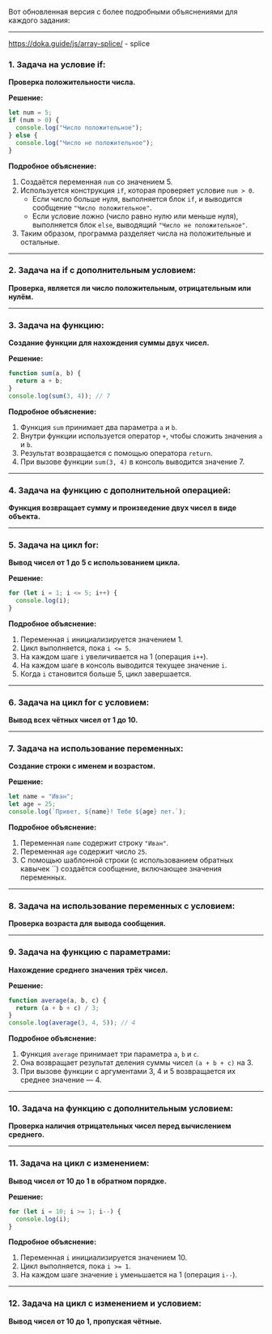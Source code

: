 Вот обновленная версия с более подробными объяснениями для каждого задания:

---
https://doka.guide/js/array-splice/ - splice
### 1. Задача на условие if:
**Проверка положительности числа.**

**Решение:**

```javascript
let num = 5;
if (num > 0) {
  console.log("Число положительное");
} else {
  console.log("Число не положительное");
}
```

**Подробное объяснение:**  
1. Создаётся переменная `num` со значением 5.  
2. Используется конструкция `if`, которая проверяет условие `num > 0`.  
   - Если число больше нуля, выполняется блок `if`, и выводится сообщение `"Число положительное"`.  
   - Если условие ложно (число равно нулю или меньше нуля), выполняется блок `else`, выводящий `"Число не положительное"`.  
3. Таким образом, программа разделяет числа на положительные и остальные.

---

### 2. Задача на if с дополнительным условием:
**Проверка, является ли число положительным, отрицательным или нулём.**

---

### 3. Задача на функцию:
**Создание функции для нахождения суммы двух чисел.**

**Решение:**

```javascript
function sum(a, b) {
  return a + b;
}
console.log(sum(3, 4)); // 7
```

**Подробное объяснение:**  
1. Функция `sum` принимает два параметра `a` и `b`.  
2. Внутри функции используется оператор `+`, чтобы сложить значения `a` и `b`.  
3. Результат возвращается с помощью оператора `return`.  
4. При вызове функции `sum(3, 4)` в консоль выводится значение 7.

---

### 4. Задача на функцию с дополнительной операцией:
**Функция возвращает сумму и произведение двух чисел в виде объекта.**

---

### 5. Задача на цикл for:
**Вывод чисел от 1 до 5 с использованием цикла.**

**Решение:**

```javascript
for (let i = 1; i <= 5; i++) {
  console.log(i);
}
```

**Подробное объяснение:**  
1. Переменная `i` инициализируется значением 1.  
2. Цикл выполняется, пока `i <= 5`.  
3. На каждом шаге `i` увеличивается на 1 (операция `i++`).  
4. На каждом шаге в консоль выводится текущее значение `i`.  
5. Когда `i` становится больше 5, цикл завершается.

---

### 6. Задача на цикл for с условием:
**Вывод всех чётных чисел от 1 до 10.**

---

### 7. Задача на использование переменных:
**Создание строки с именем и возрастом.**

**Решение:**

```javascript
let name = "Иван";
let age = 25;
console.log(`Привет, ${name}! Тебе ${age} лет.`);
```

**Подробное объяснение:**  
1. Переменная `name` содержит строку `"Иван"`.  
2. Переменная `age` содержит число `25`.  
3. С помощью шаблонной строки (с использованием обратных кавычек ``) создаётся сообщение, включающее значения переменных.  

---

### 8. Задача на использование переменных с условием:
**Проверка возраста для вывода сообщения.**


---

### 9. Задача на функцию с параметрами:
**Нахождение среднего значения трёх чисел.**

**Решение:**

```javascript
function average(a, b, c) {
  return (a + b + c) / 3;
}
console.log(average(3, 4, 5)); // 4
```

**Подробное объяснение:**  
1. Функция `average` принимает три параметра `a`, `b` и `c`.  
2. Она возвращает результат деления суммы чисел `(a + b + c)` на 3.  
3. При вызове функции с аргументами 3, 4 и 5 возвращается их среднее значение — 4.

---

### 10. Задача на функцию с дополнительным условием:
**Проверка наличия отрицательных чисел перед вычислением среднего.**

---

### 11. Задача на цикл с изменением:
**Вывод чисел от 10 до 1 в обратном порядке.**

**Решение:**

```javascript
for (let i = 10; i >= 1; i--) {
  console.log(i);
}
```

**Подробное объяснение:**  
1. Переменная `i` инициализируется значением 10.  
2. Цикл выполняется, пока `i >= 1`.  
3. На каждом шаге значение `i` уменьшается на 1 (операция `i--`).  

---

### 12. Задача на цикл с изменением и условием:
**Вывод чисел от 10 до 1, пропуская чётные.**
